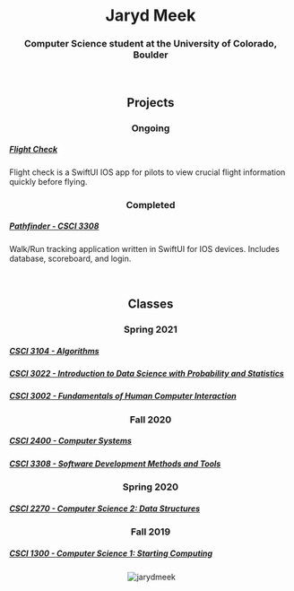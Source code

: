 

<h1 align="center">Jaryd Meek</h1>
<h3 align="center">Computer Science student at the University of Colorado, Boulder</h3>
<br>
 
<h2 align="center">Projects</h2>
<h3 align="center">Ongoing</h3>

<a href="https://github.com/JarydMeek/Flight-Check"><h5>Flight Check</h5></a>
<p>Flight check is a SwiftUI IOS app for pilots to view crucial flight information quickly before flying.</p>


<h3 align="center">Completed</h3>

<a href="https://github.com/JarydMeek/CSCI-3308/tree/master/Group%20Project/All%20Project%20Code%20and%20Components"><h5>Pathfinder - CSCI 3308</h5></a>
<p>Walk/Run tracking application written in SwiftUI for IOS devices. Includes database, scoreboard, and login.</p><br>


<h2 align="center">Classes</h2>
<h3 align="center">Spring 2021</h3>

<a href="https://github.com/JarydMeek/CSCI-3104"><h5>CSCI 3104 - Algorithms</h5></a>

<a href="https://github.com/JarydMeek/CSCI-3022"><h5>CSCI 3022 - Introduction to Data Science with Probability and Statistics</h5></a>

<a href="https://github.com/JarydMeek/CSCI-3002"><h5>CSCI 3002 - Fundamentals of Human Computer Interaction</h5></a>

<h3 align="center">Fall 2020</h3>

<a href="https://github.com/JarydMeek/CSCI-2400"><h5>CSCI 2400 - Computer Systems</h5></a>

<a href="https://github.com/JarydMeek/CSCI-3308"><h5>CSCI 3308 - Software Development Methods and Tools</h5></a>

<h3 align="center">Spring 2020</h3>

<a href="https://github.com/JarydMeek/CSCI-2270"><h5>CSCI 2270 - Computer Science 2: Data Structures</h5></a>

<h3 align="center">Fall 2019</h3>

<a href="https://github.com/JarydMeek/CSCI-1300"><h5>CSCI 1300 - Computer Science 1: Starting Computing</h5></a>

<p align="center">&nbsp;<img align="center" src="https://github-readme-stats-three-murex.vercel.app/api?username=jarydmeek&count_private=true&show_icons=true&theme=vue&include_all_commits=true" alt="jarydmeek" /></p>

